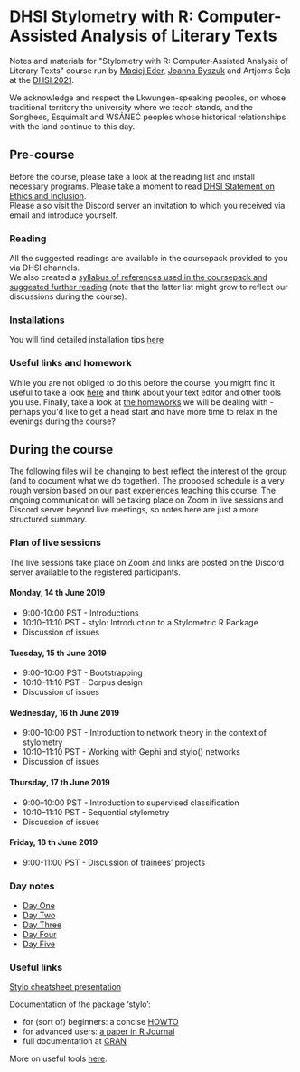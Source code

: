 # DHSI Stylometry with R: Computer-Assisted Analysis of Literary Texts
Notes and materials for "Stylometry with R: Computer-Assisted Analysis of Literary Texts" course run by [Maciej Eder](http://maciejeder.org/), [Joanna Byszuk](https://joannaby.github.io/) and Artjoms Šeļa at the [DHSI 2021](http://www.dhsi.org).  
  
We acknowledge and respect the Lkwungen-speaking peoples, on whose traditional territory the university where we teach stands, and the Songhees, Esquimalt and WSÁNEĆ peoples whose historical relationships with the land continue to this day.  

## Pre-course
Before the course, please take a look at the reading list and install necessary programs. Please take a moment to read [DHSI Statement on Ethics and Inclusion](http://www.dhsi.org/events.php#ethics+inclusion).  
Please also visit the Discord server an invitation to which you received via email and introduce yourself.
  
### Reading  
All the suggested readings are available in the coursepack provided to you via DHSI channels.  
We also created a [syllabus of references used in the coursepack and suggested further reading](https://github.com/JoannaBy/DHSI2021-Stylometry/blob/master/before_the_course/reading.md) (note that the latter list might grow to reflect our discussions during the course).
  
### Installations
You will find detailed installation tips [here](https://github.com/JoannaBy/DHSI2021-Stylometry/blob/master/before_the_course/installations.md)

### Useful links and homework
While you are not obliged to do this before the course, you might find it useful to take a look [here](https://github.com/JoannaBy/DHSI2021-Stylometry/blob/master/before_the_course/useful_tools.md) and think about your text editor and other tools you use. Finally, take a look at [the homeworks](https://github.com/JoannaBy/DHSI2021-Stylometry/blob/master/before_the_course/homeworks.md) we will be dealing with - perhaps you'd like to get a head start and have more time to relax in the evenings during the course?

## During the course
The following files will be changing to best reflect the interest of the group (and to document what we do together). The proposed schedule is a very rough version based on our past experiences teaching this course. The ongoing communication will be taking place on Zoom in live sessions and Discord server beyond live meetings, so notes here are just a more structured summary.

### Plan of live sessions
The live sessions take place on Zoom and links are posted on the Discord server available to the registered participants.
#### Monday, 14 th June 2019
* 9:00-10:00 PST - Introductions
* 10:10–11:10 PST - stylo: Introduction to a Stylometric R Package
* Discussion of issues
#### Tuesday, 15 th June 2019
* 9:00–10:00 PST - Bootstrapping
* 10:10–11:10 PST - Corpus design
* Discussion of issues
#### Wednesday, 16 th June 2019
* 9:00–10:00 PST - Introduction to network theory in the context of stylometry
* 10:10–11:10 PST - Working with Gephi and stylo() networks
* Discussion of issues
#### Thursday, 17 th June 2019
* 9:00–10:00 PST - Introduction to supervised classification
* 10:10–11:10 PST - Sequential stylometry
* Discussion of issues
#### Friday, 18 th June 2019
* 9:00-11:00 PST - Discussion of trainees’ projects

### Day notes
* [Day One](https://github.com/JoannaBy/DHSI2021-Stylometry/blob/master/daily_notes/Day_One.md)
* [Day Two](https://github.com/JoannaBy/DHSI2021-Stylometry/blob/master/daily_notes/Day_Two.md)
* [Day Three](https://github.com/JoannaBy/DHSI2021-Stylometry/blob/master/daily_notes/Day_Three.md)
* [Day Four](https://github.com/JoannaBy/DHSI2021-Stylometry/blob/master/daily_notes/Day_Four.md)
* [Day Five](https://github.com/JoannaBy/DHSI2021-Stylometry/blob/master/daily_notes/Day_Five.md)

### Useful links
[Stylo cheatsheet presentation](https://github.com/JoannaBy/stylo_nutshell)
  
Documentation of the package ‘stylo’:
* for (sort of) beginners: a concise [HOWTO](https://sites.google.com/site/computationalstylistics/stylo/stylo_howto.pdf)
* for advanced users: [a paper in R Journal](https://journal.r-project.org/archive/2016/RJ-2016-007/RJ-2016-007.pdf)
* full documentation at [CRAN](https://cran.r-project.org/web/packages/stylo/stylo.pdf)  
  
More on useful tools [here](https://github.com/JoannaBy/DHSI2021-Stylometry/blob/master/before_the_course/useful_tools.md).
